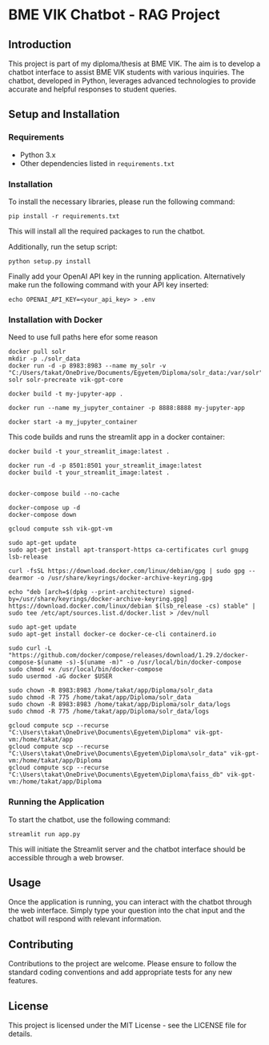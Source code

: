 
# BME VIK Chatbot - RAG Project

## Introduction
This project is part of my diploma/thesis at BME VIK. The aim is to develop a chatbot interface to assist BME VIK students with various inquiries. The chatbot, developed in Python, leverages advanced technologies to provide accurate and helpful responses to student queries.

## Setup and Installation

### Requirements
- Python 3.x
- Other dependencies listed in `requirements.txt`

### Installation
To install the necessary libraries, please run the following command:
```
pip install -r requirements.txt
```
This will install all the required packages to run the chatbot.

Additionally, run the setup script:
```
python setup.py install
```
Finally add your OpenAI API key in the running application.
Alternatively make run the following command with your API key inserted:
```
echo OPENAI_API_KEY=<your_api_key> > .env
```
### Installation with Docker
Need to use full paths here efor some reason
```shel
docker pull solr
mkdir -p ./solr_data
docker run -d -p 8983:8983 --name my_solr -v "C:/Users/takat/OneDrive/Documents/Egyetem/Diploma/solr_data:/var/solr" solr solr-precreate vik-gpt-core
```
```
docker build -t my-jupyter-app .
```

```
docker run --name my_jupyter_container -p 8888:8888 my-jupyter-app 
```
```
docker start -a my_jupyter_container
```
This code builds and runs the streamlit app in a docker container:
```
docker build -t your_streamlit_image:latest .

docker run -d -p 8501:8501 your_streamlit_image:latest
docker build -t your_streamlit_image:latest .


docker-compose build --no-cache

docker-compose up -d
docker-compose down

```


```
gcloud compute ssh vik-gpt-vm 

sudo apt-get update
sudo apt-get install apt-transport-https ca-certificates curl gnupg lsb-release

curl -fsSL https://download.docker.com/linux/debian/gpg | sudo gpg --dearmor -o /usr/share/keyrings/docker-archive-keyring.gpg

echo "deb [arch=$(dpkg --print-architecture) signed-by=/usr/share/keyrings/docker-archive-keyring.gpg] https://download.docker.com/linux/debian $(lsb_release -cs) stable" | sudo tee /etc/apt/sources.list.d/docker.list > /dev/null

sudo apt-get update
sudo apt-get install docker-ce docker-ce-cli containerd.io

sudo curl -L "https://github.com/docker/compose/releases/download/1.29.2/docker-compose-$(uname -s)-$(uname -m)" -o /usr/local/bin/docker-compose
sudo chmod +x /usr/local/bin/docker-compose
sudo usermod -aG docker $USER

sudo chown -R 8983:8983 /home/takat/app/Diploma/solr_data
sudo chmod -R 775 /home/takat/app/Diploma/solr_data
sudo chown -R 8983:8983 /home/takat/app/Diploma/solr_data/logs
sudo chmod -R 775 /home/takat/app/Diploma/solr_data/logs

gcloud compute scp --recurse "C:\Users\takat\OneDrive\Documents\Egyetem\Diploma" vik-gpt-vm:/home/takat/app
gcloud compute scp --recurse "C:\Users\takat\OneDrive\Documents\Egyetem\Diploma\solr_data" vik-gpt-vm:/home/takat/app/Diploma
gcloud compute scp --recurse "C:\Users\takat\OneDrive\Documents\Egyetem\Diploma\faiss_db" vik-gpt-vm:/home/takat/app/Diploma

```

### Running the Application
To start the chatbot, use the following command:
```
streamlit run app.py
```
This will initiate the Streamlit server and the chatbot interface should be accessible through a web browser.

## Usage
Once the application is running, you can interact with the chatbot through the web interface. Simply type your question into the chat input and the chatbot will respond with relevant information.

## Contributing
Contributions to the project are welcome. Please ensure to follow the standard coding conventions and add appropriate tests for any new features.

## License
This project is licensed under the MIT License - see the LICENSE file for details.
